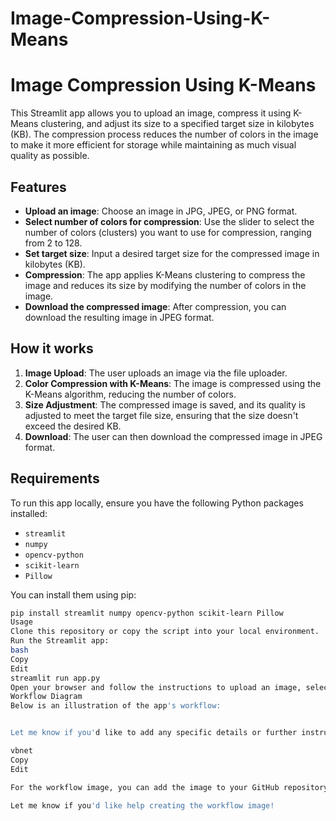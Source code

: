 # Image-Compression-Using-K-Means
# Image Compression Using K-Means

This Streamlit app allows you to upload an image, compress it using K-Means clustering, and adjust its size to a specified target size in kilobytes (KB). The compression process reduces the number of colors in the image to make it more efficient for storage while maintaining as much visual quality as possible.

## Features

- **Upload an image**: Choose an image in JPG, JPEG, or PNG format.
- **Select number of colors for compression**: Use the slider to select the number of colors (clusters) you want to use for compression, ranging from 2 to 128.
- **Set target size**: Input a desired target size for the compressed image in kilobytes (KB).
- **Compression**: The app applies K-Means clustering to compress the image and reduces its size by modifying the number of colors in the image.
- **Download the compressed image**: After compression, you can download the resulting image in JPEG format.

## How it works

1. **Image Upload**: The user uploads an image via the file uploader.
2. **Color Compression with K-Means**: The image is compressed using the K-Means algorithm, reducing the number of colors.
3. **Size Adjustment**: The compressed image is saved, and its quality is adjusted to meet the target file size, ensuring that the size doesn't exceed the desired KB.
4. **Download**: The user can then download the compressed image in JPEG format.

## Requirements

To run this app locally, ensure you have the following Python packages installed:

- `streamlit`
- `numpy`
- `opencv-python`
- `scikit-learn`
- `Pillow`

You can install them using pip:

```bash
pip install streamlit numpy opencv-python scikit-learn Pillow
Usage
Clone this repository or copy the script into your local environment.
Run the Streamlit app:
bash
Copy
Edit
streamlit run app.py
Open your browser and follow the instructions to upload an image, select the compression parameters, and download the compressed result.
Workflow Diagram
Below is an illustration of the app's workflow:


Let me know if you'd like to add any specific details or further instructions!

vbnet
Copy
Edit

For the workflow image, you can add the image to your GitHub repository and link it with the `path_to_your_workflow_image` URL or path where the image is stored in the repository.

Let me know if you'd like help creating the workflow image!
